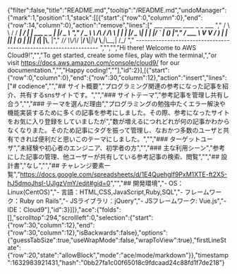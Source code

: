 {"filter":false,"title":"README.md","tooltip":"/README.md","undoManager":{"mark":1,"position":1,"stack":[[{"start":{"row":0,"column":0},"end":{"row":14,"column":0},"action":"remove","lines":["         ___        ______     ____ _                 _  ___  ","        / \\ \\      / / ___|   / ___| | ___  _   _  __| |/ _ \\ ","       / _ \\ \\ /\\ / /\\___ \\  | |   | |/ _ \\| | | |/ _` | (_) |","      / ___ \\ V  V /  ___) | | |___| | (_) | |_| | (_| |\\__, |","     /_/   \\_\\_/\\_/  |____/   \\____|_|\\___/ \\__,_|\\__,_|  /_/ "," ----------------------------------------------------------------- ","","","Hi there! Welcome to AWS Cloud9!","","To get started, create some files, play with the terminal,","or visit https://docs.aws.amazon.com/console/cloud9/ for our documentation.","","Happy coding!",""],"id":2}],[{"start":{"row":0,"column":0},"end":{"row":30,"column":12},"action":"insert","lines":["# codience","","## サイト概要","プログラミング関連の参考になった記事を紹介、共有するsnsサイトです。","","### サイトテーマ","参考記事を管理し共有し合う","","### テーマを選んだ理由","プログラミングの勉強中たくエラー解決や機能実装するために多くの記事を参考にしました。その際、参考になったサイトをお気に入り登録をしていましたが","数が増えるにつれどれが何の記事かわからなくなりまた。そのため記事にタグを振って管理し、なおかつ多数のユーザと共有できれば便利だと思いこのテーマにしました。","","### ターゲットユーザ","未経験や初心者のエンジニア、初学者の方","","### 主な利用シーン","参考にした記事の管理、他ユーザーが共有している参考記事の検索、閲覧","","## 設計書","なし","","## チャレンジ要素一覧","<https://docs.google.com/spreadsheets/d/1E4Quehglf9PxM1XTE-ft2X5-hJ5dmoJhsI-UJlgzVmY/edit#gid=0>","","## 開発環境","- OS：Linux(CentOS)","- 言語：HTML,CSS,JavaScript,Ruby,SQL","- フレームワーク：Ruby on Rails","- JSライブラリ：jQuery","- JSフレームワーク: Vue.js","- IDE：Cloud9"],"id":3}]]},"ace":{"folds":[],"scrolltop":294,"scrollleft":0,"selection":{"start":{"row":30,"column":12},"end":{"row":30,"column":12},"isBackwards":false},"options":{"guessTabSize":true,"useWrapMode":false,"wrapToView":true},"firstLineState":{"row":20,"state":"allowBlock","mode":"ace/mode/markdown"}},"timestamp":1632983921431,"hash":"0bb27fa1c00f65018c9fdcaad24c88fd1f7de218"}